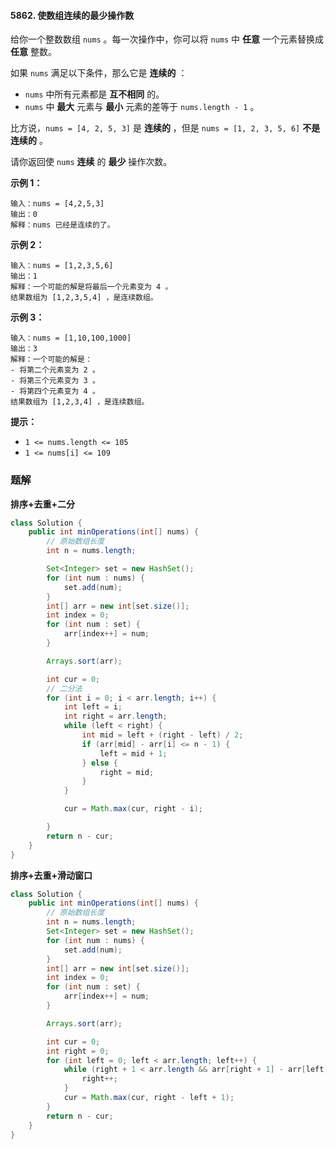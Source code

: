 #### 5862. 使数组连续的最少操作数

给你一个整数数组 `nums` 。每一次操作中，你可以将 `nums` 中 **任意** 一个元素替换成 **任意** 整数。

如果 `nums` 满足以下条件，那么它是 **连续的** ：

* `nums` 中所有元素都是 **互不相同** 的。
* `nums` 中 **最大** 元素与 **最小** 元素的差等于 `nums.length - 1` 。

比方说，`nums = [4, 2, 5, 3]` 是 **连续的** ，但是 `nums = [1, 2, 3, 5, 6]` **不是连续的** 。

请你返回使 `nums` **连续** 的 **最少** 操作次数。

**示例 1：**

```shell
输入：nums = [4,2,5,3]
输出：0
解释：nums 已经是连续的了。
```

**示例 2：**

```shell
输入：nums = [1,2,3,5,6]
输出：1
解释：一个可能的解是将最后一个元素变为 4 。
结果数组为 [1,2,3,5,4] ，是连续数组。
```

**示例 3：**

```shell
输入：nums = [1,10,100,1000]
输出：3
解释：一个可能的解是：
- 将第二个元素变为 2 。
- 将第三个元素变为 3 。
- 将第四个元素变为 4 。
结果数组为 [1,2,3,4] ，是连续数组。
```

**提示：**

- `1 <= nums.length <= 105`
- `1 <= nums[i] <= 109`

### 题解

**排序+去重+二分**

```java
class Solution {
    public int minOperations(int[] nums) {
        // 原始数组长度
        int n = nums.length;

        Set<Integer> set = new HashSet();
        for (int num : nums) {
            set.add(num);
        }
        int[] arr = new int[set.size()];
        int index = 0;
        for (int num : set) {
            arr[index++] = num;
        }

        Arrays.sort(arr);

        int cur = 0;
        // 二分法
        for (int i = 0; i < arr.length; i++) {
            int left = i;
            int right = arr.length;
            while (left < right) {
                int mid = left + (right - left) / 2;
                if (arr[mid] - arr[i] <= n - 1) {
                    left = mid + 1;
                } else {
                    right = mid;
                }
            }

            cur = Math.max(cur, right - i);

        }
        return n - cur;
    }
}
```

**排序+去重+滑动窗口**

```java
class Solution {
    public int minOperations(int[] nums) {
        // 原始数组长度
        int n = nums.length;
        Set<Integer> set = new HashSet();
        for (int num : nums) {
            set.add(num);
        }
        int[] arr = new int[set.size()];
        int index = 0;
        for (int num : set) {
            arr[index++] = num;
        }

        Arrays.sort(arr);

        int cur = 0;
        int right = 0;
        for (int left = 0; left < arr.length; left++) {
            while (right + 1 < arr.length && arr[right + 1] - arr[left] <= n - 1) {
                right++;
            }
            cur = Math.max(cur, right - left + 1);
        }
        return n - cur;
    }
}
```


